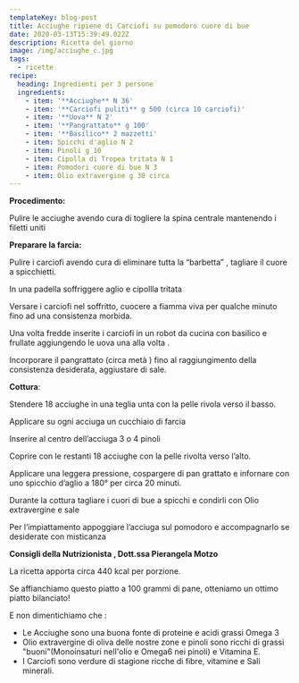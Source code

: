 ```yaml
---
templateKey: blog-post
title: Acciughe ripiene di Carciofi su pomodoro cuore di bue
date: 2020-03-13T15:39:49.022Z
description: Ricetta del giorno
image: /img/acciughe_c.jpg
tags:
  - ricette
recipe:
  heading: Ingredienti per 3 persone
  ingredients:
    - item: '**Acciughe** N 36'
    - item: '**Carciofi puliti** g 500 (circa 10 carciofi)'
    - item: '**Uova** N 2'
    - item: '**Pangrattato** g 100'
    - item: '**Basilico** 2 mazzetti'
    - item: Spicchi d'aglio N 2
    - item: Pinoli g 10
    - item: Cipolla di Tropea tritata N 1
    - item: Pomodori cuore di bue N 3
    - item: Olio extravergine g 30 circa
---
```


**Procedimento:**

Pulire le acciughe avendo cura di togliere la spina centrale mantenendo i filetti uniti

**Preparare la farcia:**

Pulire i carciofi avendo cura di eliminare tutta la “barbetta” , tagliare il cuore a spicchietti.

In una padella soffriggere aglio e cipollla tritata

Versare i carciofi nel soffritto, cuocere a fiamma viva per qualche minuto fino ad una consistenza morbida.

Una volta fredde inserite i carciofi in un robot da cucina con basilico e frullate aggiungendo le uova una alla volta .

Incorporare il pangrattato (circa metà ) fino al raggiungimento della consistenza desiderata, aggiustare di sale.

**Cottura**:

Stendere 18 acciughe in una teglia unta con la pelle rivola verso il basso.

Applicare su ogni acciuga un cucchiaio di farcia

Inserire al centro dell’acciuga 3 o 4 pinoli

Coprire con le restanti 18 acciughe con la pelle rivolta verso l’alto.

Applicare una leggera pressione, cospargere di pan grattato e infornare con uno spicchio d’aglio a 180° per circa 20 minuti.

Durante la cottura tagliare i cuori di bue a spicchi e condirli con Olio extravergine e sale

Per l’impiattamento appoggiare l’acciuga sul pomodoro e accompagnarlo se desiderate con misticanza

**Consigli della Nutrizionista , Dott.ssa Pierangela Motzo**

La ricetta apporta circa 440 kcal per porzione.

Se affianchiamo questo piatto a 100 grammi di pane, otteniamo un ottimo piatto bilanciato!

E non dimentichiamo che :

- Le Acciughe sono una buona fonte di proteine e acidi grassi Omega 3
- Olio extravergine di oliva delle nostre zone e pinoli sono ricchi di grassi "buoni"(Monoinsaturi nell'olio e Omega6 nei pinoli) e Vitamina E.
- I Carciofi sono verdure di stagione ricche di fibre, vitamine e Sali minerali.
